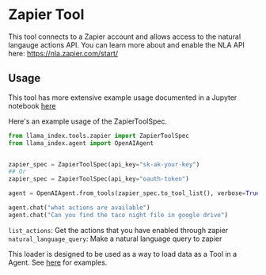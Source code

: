 # Zapier Tool

This tool connects to a Zapier account and allows access to the natural langauge actions API. You can learn more about and enable the NLA API here: https://nla.zapier.com/start/

## Usage

This tool has more extensive example usage documented in a Jupyter notebook [here](https://github.com/emptycrown/llama-hub/tree/main/llama_hub/tools/notebooks/zapier.ipynb)

Here's an example usage of the ZapierToolSpec.

```python
from llama_index.tools.zapier import ZapierToolSpec
from llama_index.agent import OpenAIAgent


zapier_spec = ZapierToolSpec(api_key="sk-ak-your-key")
## Or
zapier_spec = ZapierToolSpec(api_key="oauth-token")

agent = OpenAIAgent.from_tools(zapier_spec.to_tool_list(), verbose=True)

agent.chat("what actions are available")
agent.chat("Can you find the taco night file in google drive")
```

`list_actions`: Get the actions that you have enabled through zapier
`natural_language_query`: Make a natural language query to zapier

This loader is designed to be used as a way to load data as a Tool in a Agent. See [here](https://github.com/emptycrown/llama-hub/tree/main) for examples.
